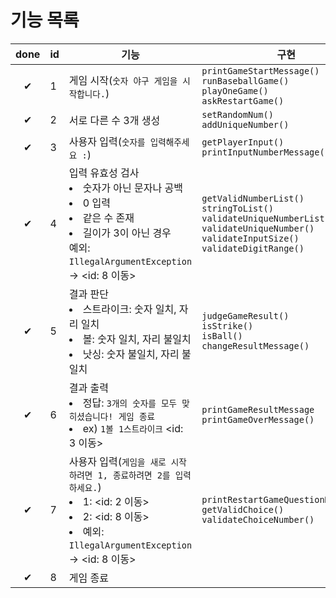 # 기능 목록
| done               | id | 기능                                                                                                                         | 구현                                                                                                                                                             |
|--------------------|---|----------------------------------------------------------------------------------------------------------------------------|----------------------------------------------------------------------------------------------------------------------------------------------------------------|
| <center>✔</center> | 1 | 게임 시작(`숫자 야구 게임을 시작합니다.`)                                                                                                  | `printGameStartMessage()`<br/>`runBaseballGame()`<br/>`playOneGame()`<br/>`askRestartGame()`                                                                   |
| <center>✔</center> | 2 | 서로 다른 수 3개 생성                                                                                                              | `setRandomNum()`<br/>`addUniqueNumber()`                                                                                                                       |
| <center>✔</center> | 3 | 사용자 입력(`숫자를 입력해주세요 :`)                                                                                                     | `getPlayerInput()`<br/>`printInputNumberMessage()`                                                                                                             |
| <center>✔</center> | 4 | 입력 유효성 검사 <li>숫자가 아닌 문자나 공백 <li>0 입력 <li>같은 수 존재 <li>길이가 3이 아닌 경우 <br/>예외: `IllegalArgumentException` → <id: 8 이동>         | `getValidNumberList()`<br/>`stringToList()`<br/>`validateUniqueNumberList()`<br/>`validateUniqueNumber()`<br/>`validateInputSize()`<br/>`validateDigitRange()` |
| <center>✔</center> | 5 | 결과 판단 <li>스트라이크: 숫자 일치, 자리 일치 <li>볼: 숫자 일치, 자리 불일치 <li>낫싱: 숫자 불일치, 자리 불일치                                                  | `judgeGameResult()`<br/>`isStrike()`<br/>`isBall()`<br/>`changeResultMessage()`                                                                                |
| <center>✔</center> | 6 | 결과 출력 <li>정답: `3개의 숫자를 모두 맞히셨습니다! 게임 종료` <li>ex) `1볼 1스트라이크` <id: 3 이동>                                                    | `printGameResultMessage`<br/>`printGameOverMessage()`                                                                                                                                  |
| <center>✔</center> | 7 | 사용자 입력(`게임을 새로 시작하려면 1, 종료하려면 2를 입력하세요.`) <li>1: <id: 2 이동> <li>2: <id: 8 이동> <li>예외: `IllegalArgumentException` → <id: 8 이동> | `printRestartGameQuestionMessage()`<br/>`getValidChoice()`<br/>`validateChoiceNumber()`                                                                        |
| <center>✔</center> | 8 | 게임 종료                                                                                                                      |                                                                                                                                                                |
